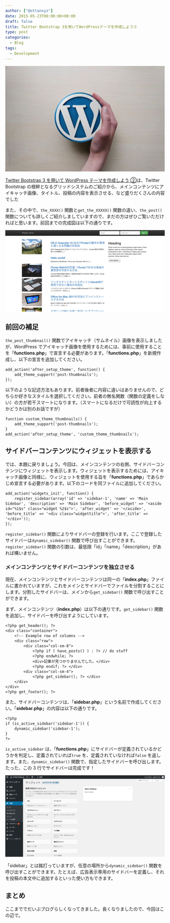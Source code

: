 ```yaml
---
author: ["@ottanxyz"]
date: 2015-05-23T00:00:00+00:00
draft: false
title: Twitter Bootstrap 3を用いてWordPressテーマを作成しよう③
type: post
categories:
  - Blog
tags:
  - Development
---
```


![](150523-5560631fae5d9.jpg)

[Twitter Bootstrap 3 を用いて WordPress テーマを作成しよう ②](/posts/2015/05/theme-twitter-bootstrap-02-1456/)は、Twitter Bootstrap の根幹となるグリッドシステムのご紹介から、メインコンテンツにアイキャッチ画像、タイトル、投稿の内容を表示させる、など盛りだくさんの内容でした

また、その中で、`the_XXXX()` 関数と`get_the_XXXXX()` 関数の違い、`the_post()` 関数についても詳しくご紹介しましていますので、まだの方はぜひご覧いただければと思います。前回までの完成図は以下の通りです。

![](150523-556063217ec3b.png)

## 前回の補足

`the_post_thumbnail()` 関数でアイキャッチ（サムネイル）画像を表示しましたが、WordPress でアイキャッチ画像を使用するためには、事前に使用することを「**functions.php**」で宣言する必要があります。「**functions.php**」を新規作成し、以下の宣言を追加してください。

    add_action('after_setup_theme', function() {
        add_theme_support('post-thumbnails');
    });

以下のような記述方法もあります。前者後者に内容に違いはありませんので、どちらか好きなスタイルを選択してください。前者の無名関数（関数の定義をしない）の方が若干スマートになります。（スマートになるだけで可読性が向上するかどうかは別のお話ですが）

    function custom_theme_thumbnails() {
        add_theme_support('post-thumbnails');
    }
    add_action('after_setup_theme', 'custom_theme_thumbnails');

## サイドバーコンテンツにウィジェットを表示する

では、本題に戻りましょう。今回は、メインコンテンツの右側、サイドバーコンテンツにウィジェットを表示します。ウィジェットを表示するためには、アイキャッチ画像と同様に、ウィジェットを使用する旨を「**functions.php**」であらかじめ宣言する必要があります。以下のコードを同ファイルに追加してください。

    add_action('widgets_init', function() {
        register_sidebar(array('id' => 'sidebar-1', 'name' => 'Main Sidebar', 'description' => 'Main Sidebar', 'before_widget' => '<aside id="%1$s" class="widget %2$s">', 'after_widget' => '</aside>', 'before_title' => '<div class="widgettitle">', 'after_title' => '</div>'));
    });

`register_sidebar()` 関数によりサイドバーの登録を行います。ここで登録したサイドバーは`dynamic_sidebar()` 関数で呼び出すことができます。`register_sidebar()` 関数の引数は、最低限「id」「name」「description」があれば構いません。

### メインコンテンツとサイドバーコンテンツを独立させる

現在、メインコンテンツとサイドバーコンテンツは同一の「**index.php**」ファイルに書かれていますが、これをメインとサイドバーでファイルを分割することにします。分割したサイドバーは、メインから`get_sidebar()` 関数で呼び出すことができます。

まず、メインコンテンツ（**index.php**）は以下の通りです。`get_sidebar()` 関数を追加し、サイドバーを呼び出すようにしています。

    <?php get_header(); ?>
    <div class="container">
        <!-- Example row of columns -->
        <div class="row">
            <div class="col-sm-8">
                <?php if ( have_posts() ) : ?> // do stuff
                <?php endwhile; ?>
                <div>記事が見つかりませんでした。</div>
                <?php endif; ?> </div>
            <div class="col-sm-4">
                <?php get_sidebar(); ?> </div>
        </div>
    </div>
    <?php get_footer(); ?>

また、サイドバーコンテンツは、「**sidebar.php**」という名前で作成してください。「**sidebar.php**」の内容は以下の通りです。

    <?php
    if (is_active_sidebar('sidebar-1')) {
        dynamic_sidebar('sidebar-1');
    }
    ?>

`is_active_sidebar` は、「**functions.php**」にサイドバーが定義されているかどうかを判定し、定義されていれば`true` を、定義されていなければ`false` を返します。また、`dynamic_sidebar()` 関数で、指定したサイドバーを呼び出します。たった、この 3 行でサイドバーは完成です！

![](150523-55606327e3200.png)

「sidebar」とは銘打っていますが、任意の場所から`dynamic_sidebar()` 関数を呼び出すことができます。たとえば、広告表示専用のサイドバーを定義し、それを投稿の本文中に追加するといった使い方もできます。

## まとめ

ここまででだいぶブログらしくなってきました。長くなりましたので、今回はこの辺で。
